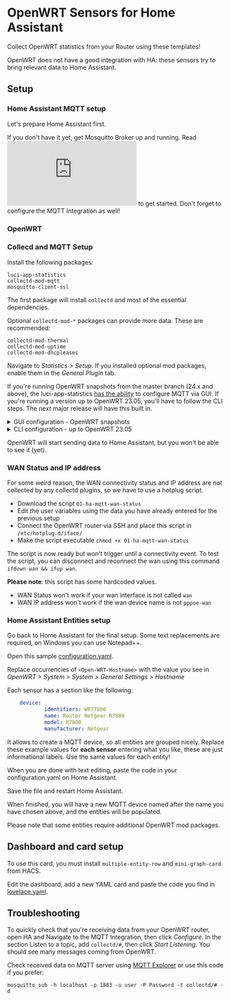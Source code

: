
# OpenWRT Sensors for Home Assistant
Collect OpenWRT statistics from your Router using these templates!

OpenWRT does not have a good integration with HA: these sensors try to bring relevant data to Home Assistant. 

## Setup
### Home Assistant MQTT setup
Let's prepare Home Assistant first.

If you don't have it yet, get Mosquitto Broker up and running. Read ![the official docs](https://github.com/home-assistant/addons/blob/174f8e66d0eaa26f01f528beacbde0bd111b711c/mosquitto/DOCS.md) to get started. Don't forget to configure the MQTT Integration as well!

### OpenWRT
### Collecd and MQTT Setup

Install the following packages:

    luci-app-statistics 
    collectd-mod-mqtt
    mosquitto-client-ssl

The first package will install `collectd` and most of the essential dependencies.

Optional `collectd-mod-*` packages can provide more data. These are recommended:

    collectd-mod-thermal
    collectd-mod-uptime
    collectd-mod-dhcpleases

Navigate to *Statistics > Setup*. If you installed optional mod packages, enable them in the *General Plugin* tab.

If you're running OpenWRT snapshots from the master branch (24.x and above), the luci-app-statistics [has the ability](https://github.com/openwrt/luci/commit/8bf5646459e229c1d01736f7c45f3b1c9bf3058f) to configure MQTT via GUI. If you're running a version up to OpenWRT 23.05, you'll have to follow the CLI steps. The next major release will have this built in.
<details>
     <summary>GUI configuration - OpenWRT snapshots</summary>
    
In the *Output Plugins* Tab, enable *Mqtt* and click on Configure. Then click Add, and enter the following Details:
- Name - `OpenWRT` or what you like
- Host - this is your Home Assistant IP
- Port - `1883` if you're using the default port
- User - your MQTT User
- Password - your MQTT password
- Prefix - `collectd`

Save and apply changes.  

</details>


<details>
     <summary>CLI configuration - up to OpenWRT 23.05</summary>
Connect to your OpenWRT router via SSH, create a new folder called `conf.d` in `/etc/collectd/`

Using your favourite editor, create a new file in conf.d called `mqtt.conf`

Add this configuration to the file, and edit the lines:
* `Host` replace this with your Home Assistant IP
* `User` replace this with your MQTT User
* `Password` replace this with your MQTT password
   
```shell
LoadPlugin mqtt
<Plugin "mqtt">
  <Publish "OpenWRT">
    Host "192.168.1.101"
    Port "1883"
    User "mqtt_openwrt"
    Password "MySuperSafePW2!@"
    ClientId "OpenWRT"
    Prefix "collectd"
    Retain true
  </Publish>
</Plugin>
```

Restart collectd on OpenWRT by executing `service collectd restart`.
</details>

OpenWRT will start sending data to Home Assistant, but you won't be able to see it (yet).

### WAN Status and IP address

For some weird reason, the WAN connectivity status and IP address are not collected by any collectd plugins, so we have to use a hotplug script.  
- Download the script `01-ha-mqtt-wan-status`
- Edit the user variables using the data you have already entered for the previous setup
- Connect the OpenWRT router via SSH and place this script in `/etc/hotplug.d/iface/`
- Make the script executable `chmod +x 01-ha-mqtt-wan-status`

The script is now ready but won't trigger until a connectivity event.
To test the script, you can disconnect and reconnect the wan using this command `ifdown wan && ifup wan`.

**Please note**: this script has some hardcoded values. 
- WAN Status won't work if your wan interface is not called `wan`
- WAN IP address won't work if the wan device name is not `pppoe-wan`

### Home Assistant Entities setup

Go back to Home Assistant for the final setup.
Some text replacements are required, on Windows you can use Notepad++.

Open this sample [configuration.yaml](configuration.yaml).

Replace occurrencies of `<Open-WRT-Hostname>` with the value you see in *OpenWRT > System > System > General Settings > Hostname*

Each sensor has a section like the following:

```yaml
    device:
            identifiers: WRT7800
            name: Router Netgear R7800
            model: R7800
            manufacturer: Netgear
```

It allows to create a MQTT device, so all entities are grouped nicely. Replace these example values for **each sensor** entering what you like, these are just informational labels. Use the same values for each entity!

When you are done with text editing, paste the code in your configuration.yaml on Home Assistant.

Save the file and restart Home Assistant.

When finished, you will have a new MQTT device named after the name you have chosen above, and the entities will be populated.

Please note that some entities require additional OpenWRT mod packages.

## Dashboard and card setup

To use this card, you must install `multiple-entity-row` and `mini-graph-card` from HACS.

Edit the dashboard, add a new YAML card and paste the code you find in [lovelace.yaml](lovelace.yaml).

## Troubleshooting

To quickly check that you're receiving data from your OpenWRT router, open HA and Navigate to the MQTT Integration, then click *Configure*. In the section Listen to a topic, add `collectd/#`, then click *Start Listening*. You should see many messages coming from OpenWRT.

Check received data on MQTT server using  [MQTT Explorer](https://community.home-assistant.io/t/addon-mqtt-explorer-new-version/603739)  or use this code if you prefer:

    mosquitto_sub -h localhost -p 1883 -u user -P Password -t collectd/# -d
